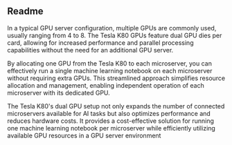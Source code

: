 

## Readme

In a typical GPU server configuration, multiple GPUs are commonly used, usually ranging from 4 to 8. The Tesla K80 GPUs feature dual GPU dies per card, allowing for increased performance and parallel processing capabilities without the need for an additional GPU server.

By allocating one GPU from the Tesla K80 to each microserver, you can effectively run a single machine learning notebook on each microserver without requiring extra GPUs. This streamlined approach simplifies resource allocation and management, enabling independent operation of each microserver with its dedicated GPU.

The Tesla K80's dual GPU setup not only expands the number of connected microservers available for AI tasks but also optimizes performance and reduces hardware costs. It provides a cost-effective solution for running one machine learning notebook per microserver while efficiently utilizing available GPU resources in a GPU server environment